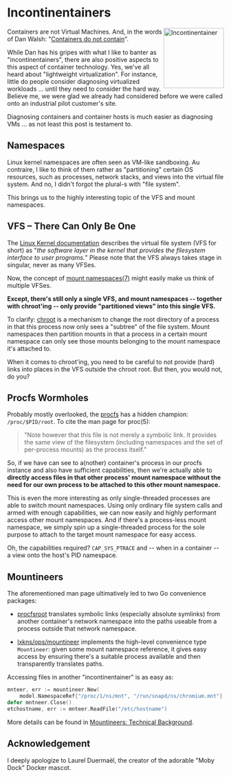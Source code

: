 # Incontinentainers
<img src="art/_images/incontinentainer.jpg" style="width: 10em; float: right;" title="Incontinentainer">

Containers are not Virtual Machines. And, in the words of Dan Walsh:
"[Containers do not
contain](https://opensource.com/business/14/7/docker-security-selinux)".

While Dan has his gripes with what I like to banter as "incontinentainers",
there are also positive aspects to this aspect of container technology. Yes,
we've all heard about "lightweight virtualization". For instance, little do
people consider diagnosing virtualized workloads ... until they need to consider
the hard way. Believe me, we were glad we already had considered before we were
called onto an industrial pilot customer's site.

Diagnosing containers and container hosts is much easier as diagnosing VMs ...
as not least this post is testament to.

## Namespaces

Linux kernel namespaces are often seen as VM-like sandboxing. Au contraire, I
like to think of them rather as "partitioning" certain OS resources, such as
processes, network stacks, and views into the virtual file system. And no, I
didn't forgot the plural-s with "file system".

This brings us to the highly interesting topic of the VFS and mount namespaces.

## VFS – There Can Only Be One

The [Linux Kernel
documentation](https://www.kernel.org/doc/html/latest/filesystems/vfs.html)
describes the virtual file system (VFS for short) as "_the software layer in the
kernel that provides the filesystem interface to user programs._" Please note
that the VFS always takes stage in singular, never as many VFSes.

Now, the concept of [mount
namespaces(7)](https://man7.org/linux/man-pages/man7/mount_namespaces.7.html)
might easily make us think of multiple VFSes.

**Except, there's still only a single VFS, and mount namespaces -- together with
chroot'ing -- only provide "partitioned views" into this single VFS.**

To clarify: [chroot](https://man7.org/linux/man-pages/man2/chroot.2.html) is a
mechanism to change the root directory of a process in that this process now
only sees a "subtree" of the file system. Mount namespaces then partition mounts
in that a process in a certain mount namespace can only see those mounts
belonging to the mount namespace it's attached to.

When it comes to chroot'ing, you need to be careful to not provide (hard) links
into places in the VFS outside the chroot root. But then, you would not, do you?

## Procfs Wormholes

Probably mostly overlooked, the
[procfs](https://man7.org/linux/man-pages/man5/proc.5.html) has a hidden
champion: `/proc/$PID/root`. To cite the man page for proc(5):

> "Note however that this file is not merely a symbolic link. It provides the
> same view of the filesystem (including namespaces and the set of per-process
> mounts) as the process itself."

So, if we have can see to a(nother) container's process in our procfs instance
and also have sufficient capabilities, then we're actually able to **directly
access files in that other process' mount namespace without the need for our own
process to be attached to this other mount namespace.**

This is even the more interesting as only single-threaded processes are able to
switch mount namespaces. Using only ordinary file system calls and armed with
enough capabilities, we can now easily and highly performant access other mount
namespaces. And if there's a process-less mount namespace, we simply spin up a
single-threaded process for the sole purpose to attach to the target mount
namespace for easy access.

Oh, the capabilities required? `CAP_SYS_PTRACE` and -- when in a container -- a
view onto the host's PID namespace. 

## Mountineers

The aforementioned man page ultimatively led to two Go convenience packages:

- [procfsroot](https://github.com/TheDiveO/procfsroot) translates symbolic links
  (especially absolute symlinks) from another container's network namespace into
  the paths useable from a process outside that network namespace.

- [lxkns/ops/mountineer](https://github.com/TheDiveO/lxkns/tree/master/ops/mountineer)
  implements the high-level convenience type `Mountineer`: given some mount
  namespace reference, it gives easy access by ensuring there's a suitable
  process available and then transparently translates paths.

Accessing files in another "incontinentainer" is as easy as:

```go
mnteer, err := mountineer.New(
    model.NamespaceRef{"/proc/1/ns/mnt", "/run/snapd/ns/chromium.mnt"}, nil)
defer mntneer.Close()
etchostname, err := mnteer.ReadFile("/etc/hostname")
```

More details can be found in [Mountineers: Technical
Background](https://thediveo.github.io/lxkns/#/mountineers?id=technical-background).

## Acknowledgement

I deeply apologize to Laurel Duermaël, the creator of the adorable "Moby Dock"
Docker mascot.
